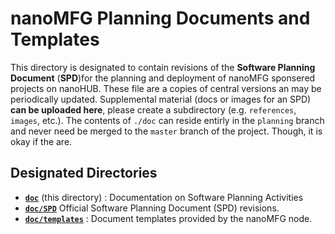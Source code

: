 # nanoMFG Planning Documents and Templates

This directory is designated to contain revisions of the **Software Planning Document** (**SPD**)for the planning and deployment of nanoMFG sponsered projects on nanoHUB.  These file are a copies of central versions an may be periodically updated.  Supplemental material (docs or images for an SPD) **can be uploaded here**, please create a subdirectory (e.g. `references`, `images`, etc.).  The contents of `./doc` can reside entirly in the `planning` branch and never need be merged to the `master` branch of the project.  Though, it is okay if the are.

## Designated Directories
* [**`doc`**]() (this directory) : Documentation on Software Planning Activities
* [**`doc/SPD`**](https://github.com/nanoMFG/GSA-Image/tree/planning/doc/SPD) Official Software Planning Document (SPD) revisions.
* [**`doc/templates`**](https://github.com/nanoMFG/GSA-Image/tree/planning/doc/templates) : Document templates provided by the nanoMFG node.
